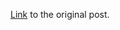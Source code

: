[Link](https://whaleshares.io/programming/@kennybll/write-your-own-whaleshares-program-wlsjs-tutorials-1) to the original post.